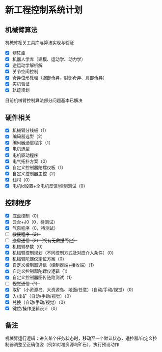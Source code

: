 # 新工程控制系统计划

## 机械臂算法

机械臂相关工具库与算法实现与验证

- [x] 矩阵库
- [x] 机器人学库（建模、运动学、动力学）
- [x] 逆运动学解析解
- [x] 关节空间控制
- [x] 奇异位形处理（腕部奇异、肘部奇异、肩部奇异）
- [x] 实机验证
- [x] 轨迹规划

目前机械臂控制算法部分问题基本已解决

## 硬件相关

- [x] 机械臂分线板（1）
- [x] 编码器选型（2）
- [x] 编码器通信程序（1）
- [x] 电机选型
- [x] 电机驱动程序
- [x] 电气拓扑方案（0）
- [x] 自定义控制器陀螺仪板（1）
- [x] 自定义控制器主控（2）
- [x] 线材（0）
- [x] 电机id设置+全电机反馈/控制测试（0）

## 控制程序

- [x] 底盘控制（0）
- [x] 云台+J0（0，待测试）
- [x] 气泵程序（0，待测试）
- [ ] ~~救援程序（2）~~
- [ ] ~~底盘通信（2）（视有无救援而定）~~
- [x] 机械臂参数（0）
- [x] 机械臂控制规划（不同控制方式及对应介入条件）（0）
- [x] 机械臂陀螺仪定位方案（0）
- [x] 自定义控制器通信（控制器端+接收端）（1）
- [x] 自定义控制器陀螺仪逻辑（1）
- [x] 自定义控制器图传链路测试（1）
- [ ] ~~视觉通信（1）~~
- [x] 取矿（小资源岛、大资源岛、地面/任意）（自动/手动/视觉）（0）
- [x] 入/出矿（自动/手动/视觉）（0）
- [x] 兑换（自动/手动/视觉）（0）
- [x] 键位/操作逻辑设计（0）

## 备注
机械臂运行逻辑：进入某个任务状态时，移动至一个默认状态，遥控器/自定义控制器调整至正确位姿（例如对准资源岛矿石），执行预设动作
